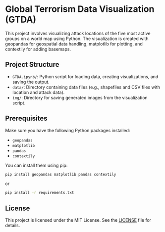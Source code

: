 # Global Terrorism Data Visualization (GTDA)

This project involves visualizing attack locations of the five most active groups on a world map using Python. The visualization is created with geopandas for geospatial data handling, matplotlib for plotting, and contextily for adding basemaps.

## Project Structure

- `GTDA.ipynb/`: Python script for loading data, creating visualizations, and saving the output.
- `data/`: Directory containing data files (e.g., shapefiles and CSV files with location and attack data).
- `img/`: Directory for saving generated images from the visualization script.

## Prerequisites

Make sure you have the following Python packages installed:

- `geopandas`
- `matplotlib`
- `pandas`
- `contextily`

You can install them using pip:

```bash
pip install geopandas matplotlib pandas contextily
```

or


```bash
pip install -r requirements.txt
```

## License

This project is licensed under the MIT License. See the [LICENSE](LICENSE) file for details.
